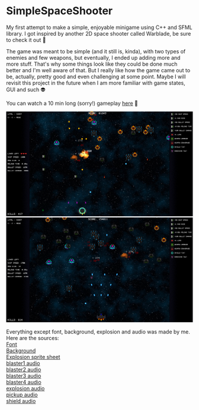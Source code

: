 # SimpleSpaceShooter
My first attempt to make a simple, enjoyable minigame using C++ and SFML library. I got inspired by another 2D space
shooter called Warblade, be sure to check it out :space_invader:

The game was meant to be simple (and it still is, kinda), with two types of enemies and few weapons, but eventually,
I ended up adding more and more stuff. That's why some things look like they could be done much better and I'm well aware of that.
But I really like how the game came out to be, actually, pretty good and even challenging at some point. Maybe I will revisit 
this project in the future when I am more familiar with game states, GUI and such :alien:

You can watch a 10 min long (sorry!) gameplay [here](https://www.youtube.com/watch?v=L4oAEj9Tl2g) :poop:

![pic1](res/github/pic1.png)          
![pic2](res/github/pic2.png)

Everything except font, background, explosion and audio was made by me. Here are the sources:        
[Font](https://www.dafont.com/vcr-osd-mono.font)          
[Background](https://wallpaperstock.net/stars%2C-universe%2C-space_wallpapers_54623_1366x768_1.html)     
[Explosion sprite sheet](https://pl.pinterest.com/pin/39054721747694567/)    
[blaster1 audio](https://freesound.org/people/Theogobbo/sounds/397473/)         
[blaster2 audio](https://freesound.org/people/MikeE63/sounds/466867/)           
[blaster3 audio](https://freesound.org/people/MikeE63/sounds/466868/)            
[blaster4 audio](https://freesound.org/people/MootMcnoodles/sounds/426331/)          
[explosion audio](https://freesound.org/people/befig/sounds/455530/)             
[pickup audio](https://freesound.org/people/Scrampunk/sounds/345297/)          
[shield audio](https://freesound.org/people/Bychop/sounds/136881/)           
